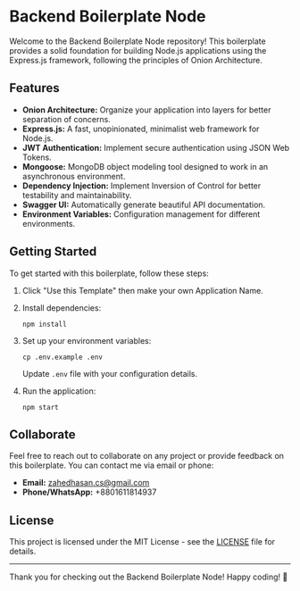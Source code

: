 # Backend Boilerplate Node

Welcome to the Backend Boilerplate Node repository! This boilerplate provides a solid foundation for building Node.js applications using the Express.js framework, following the principles of Onion Architecture.

## Features

- **Onion Architecture:** Organize your application into layers for better separation of concerns.
- **Express.js:** A fast, unopinionated, minimalist web framework for Node.js.
- **JWT Authentication:** Implement secure authentication using JSON Web Tokens.
- **Mongoose:** MongoDB object modeling tool designed to work in an asynchronous environment.
- **Dependency Injection:** Implement Inversion of Control for better testability and maintainability.
- **Swagger UI:** Automatically generate beautiful API documentation.
- **Environment Variables:** Configuration management for different environments.

## Getting Started

To get started with this boilerplate, follow these steps:

1. Click "Use this Template" then make your own Application Name.

2. Install dependencies:

    ```
    npm install
    ```

3. Set up your environment variables:

    ```
    cp .env.example .env
    ```

    Update `.env` file with your configuration details.

4. Run the application:

    ```
    npm start
    ```

## Collaborate

Feel free to reach out to collaborate on any project or provide feedback on this boilerplate. You can contact me via email or phone:

- **Email:** zahedhasan.cs@gmail.com
- **Phone/WhatsApp:** +8801611814937

## License

This project is licensed under the MIT License - see the [LICENSE](LICENSE) file for details.

---

Thank you for checking out the Backend Boilerplate Node! Happy coding! 🚀
